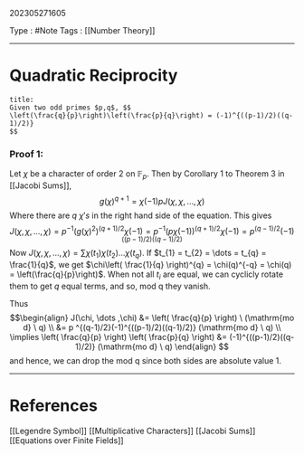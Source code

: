 202305271605

Type : #Note
Tags : [[Number Theory]] 

---
# Quadratic Reciprocity
```ad-note
title:
Given two odd primes $p,q$, $$
\left(\frac{q}{p}\right)\left(\frac{p}{q}\right) = (-1)^{((p-1)/2)((q-1)/2)}
$$
```

### Proof 1:
Let $\chi$ be a character of order $2$ on $\mathbb{F}_{p}$.
Then by Corollary 1 to Theorem 3 in [[Jacobi Sums]], $$
g(\chi)^{q+1} = \chi(-1)pJ(\chi,\chi, \dots , \chi)
$$
Where there are $q$ $\chi's$ in the right hand side of the equation.
This gives $$
J(\chi,\chi, \dots ,\chi) = p ^{-1}(g(\chi)^{2})^{(q+1)/2}\chi(-1)=p ^{-1}(p \chi(-1))^{(q+1)/2} \chi(-1) = p ^{(q-1)/2}(-1)^{((p-1)/2)((q-1)/2)}
$$
Now $J(\chi,\chi, \dots,\chi) = \sum\chi(t_{1})\chi(t_{2})\dots \chi(t_{q})$.
If $t_{1} = t_{2} = \dots = t_{q} = \frac{1}{q}$, we get $\chi\left( \frac{1}{q} \right)^{q} = \chi(q)^{-q} = \chi(q) = \left(\frac{q}{p}\right)$.
When not all $t_{i}$ are equal, we can cyclicly rotate them to get $q$ equal terms, and so, mod q they vanish.

Thus $$\begin{align}
J(\chi, \dots ,\chi) &= \left( \frac{q}{p} \right) \ (\mathrm{mo d} \ q) \\
&= p ^{(q-1)/2}(-1)^{((p-1)/2)((q-1)/2)} (\mathrm{mo d} \ q) \\
\implies \left( \frac{q}{p} \right) \left( \frac{p}{q} \right) &= (-1)^{((p-1)/2)((q-1)/2)} (\mathrm{mo d} \ q)
\end{align}
$$
and hence, we can drop the mod q since both sides are absolute value 1.


---
# References
[[Legendre Symbol]]
[[Multiplicative Characters]]
[[Jacobi Sums]]
[[Equations over Finite Fields]]
